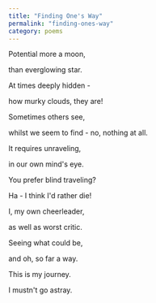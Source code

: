 ```yaml
---
title: "Finding One's Way"
permalink: "finding-ones-way"
category: poems
---
```


Potential more a moon,

than everglowing star.

At times deeply hidden -

how murky clouds, they are!

Sometimes others see,

whilst we seem to find - no, nothing at all.

It requires unraveling,

in our own mind's eye.

You prefer blind traveling?

Ha - I think I'd rather die!

I, my own cheerleader,

as well as worst critic.

Seeing what could be,

and oh, so far a way.

This is my journey.

I mustn't go astray.
